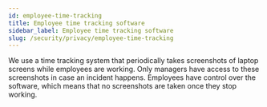 ```yaml
---
id: employee-time-tracking
title: Employee time tracking software
sidebar_label: Employee time tracking software
slug: /security/privacy/employee-time-tracking
---
```


We use a time tracking system
that periodically takes screenshots of laptop screens
while employees are working.
Only managers have access
to these screenshots in case an incident happens.
Employees have control over the software,
which means that no screenshots are taken
once they stop working.
